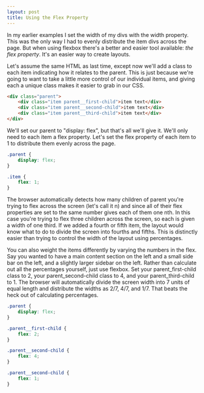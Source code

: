```yaml
---
layout: post
title: Using the Flex Property
---
```


In my earlier examples I set the width of my divs with the width property. This was the only way I had to evenly distribute the item divs across the page. But when using flexbox there's a better and easier tool available: *the flex property*. It's an easier way to create layouts.

Let's assume the same HTML as last time, except now we'll add a class to each item indicating how it relates to the parent. This is just because we're going to want to take a little more control of our individual items, and giving each a unique class makes it easier to grab in our CSS. 

```html
<div class="parent">
    <div class="item parent__first-child">item text</div>
    <div class="item parent__second-child">item text</div>
    <div class="item parent__third-child">item text</div>
</div>
```

We'll set our parent to "display: flex", but that's all we'll give it. We'll only need to each item a flex property. Let's set the flex property of each item to 1 to distribute them evenly across the page. 

```css
.parent {
    display: flex;
}

.item {
    flex: 1;	
}
```

The browser automatically detects how many children of parent you're trying to flex across the screen (let's call it n) and since all of their flex properties are set to the same number gives each of them one nth. In this case you're trying to flex three children across the screen, so each is given a width of one third. If we added a fourth or fifth item, the layout would know what to do to divide the screen into fourths and fifths. This is distinctly easier than trying to control the width of the layout using percentages. 

You can also weight the items differently by varying the numbers in the flex. Say you wanted to have a main content section on the left and a small side bar on the left, and a slightly larger sidebar on the left. Rather than calculate out all the percentages yourself, just use flexbox. Set your parent_first-child class to 2, your parent_second-child class to 4, and your parent_third-child to 1. The browser will automatically divide the screen width into 7 units of equal length and distribute the widths as 2/7, 4/7, and 1/7. That beats the heck out of calculating percentages.  


```css
.parent {
    display: flex;
}

.parent__first-child {
    flex: 2;	
}

.parent__second-child {
    flex: 4;
}

.parent__second-child {
    flex: 1;
}
```